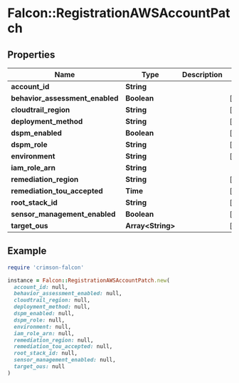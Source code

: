# Falcon::RegistrationAWSAccountPatch

## Properties

| Name | Type | Description | Notes |
| ---- | ---- | ----------- | ----- |
| **account_id** | **String** |  |  |
| **behavior_assessment_enabled** | **Boolean** |  | [optional] |
| **cloudtrail_region** | **String** |  | [optional] |
| **deployment_method** | **String** |  | [optional] |
| **dspm_enabled** | **Boolean** |  | [optional] |
| **dspm_role** | **String** |  | [optional] |
| **environment** | **String** |  | [optional] |
| **iam_role_arn** | **String** |  |  |
| **remediation_region** | **String** |  | [optional] |
| **remediation_tou_accepted** | **Time** |  | [optional] |
| **root_stack_id** | **String** |  | [optional] |
| **sensor_management_enabled** | **Boolean** |  | [optional] |
| **target_ous** | **Array&lt;String&gt;** |  | [optional] |

## Example

```ruby
require 'crimson-falcon'

instance = Falcon::RegistrationAWSAccountPatch.new(
  account_id: null,
  behavior_assessment_enabled: null,
  cloudtrail_region: null,
  deployment_method: null,
  dspm_enabled: null,
  dspm_role: null,
  environment: null,
  iam_role_arn: null,
  remediation_region: null,
  remediation_tou_accepted: null,
  root_stack_id: null,
  sensor_management_enabled: null,
  target_ous: null
)
```

